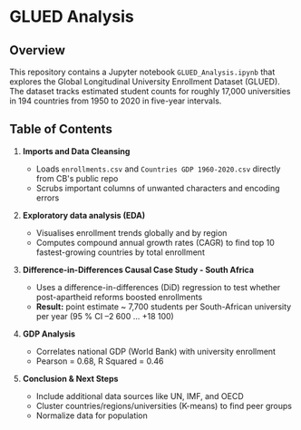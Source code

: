 # GLUED Analysis

## Overview

This repository contains a Jupyter notebook `GLUED_Analysis.ipynb` that explores the Global Longitudinal University Enrollment Dataset (GLUED). The dataset tracks estimated student counts for roughly 17,000 universities in 194 countries from 1950 to 2020 in five-year intervals. 
 
## Table of Contents
1. **Imports and Data Cleansing** 
    * Loads `enrollments.csv` and `Countries GDP 1960-2020.csv` directly from CB's public repo
    * Scrubs important columns of unwanted characters and encoding errors
 
2. **Exploratory data analysis (EDA)** 
    * Visualises enrollment trends globally and by region
    * Computes compound annual growth rates (CAGR) to find top 10 fastest-growing countries by total enrollment

3. **Difference-in-Differences Causal Case Study - South Africa** 
    * Uses a difference-in-differences (DiD) regression to test whether post-apartheid reforms boosted enrollments 
    * **Result:** point estimate ~ 7,700 students per South-African university per year (95 % CI –2 600 … +18 100)

4. **GDP Analysis** 
    * Correlates national GDP (World Bank) with university enrollment 
    * Pearson = 0.68, R Squared = 0.46
 
5. **Conclusion & Next Steps** 
    * Include additional data sources like UN, IMF, and OECD
    * Cluster countries/regions/universities (K-means) to find peer groups 
    * Normalize data for population
 